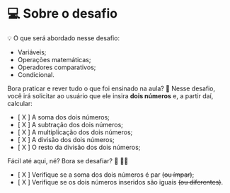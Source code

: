# 💻 Sobre o desafio

<aside>
💡 O que será abordado nesse desafio:

- Variáveis;
- Operações matemáticas;
- Operadores comparativos;
- Condicional.

</aside>

Bora praticar e rever tudo o que foi ensinado na aula? **💜**
Nesse desafio, você irá solicitar ao usuário que ele insira **dois números** e, a partir daí, calcular:

- [ X ]  A soma dos dois números;
- [ X ]  A subtração dos dois números;
- [ X ]  A multiplicação dos dois números;
- [ X ]  A divisão dos dois números;
- [ X ]  O resto da divisão dos dois números;

Fácil até aqui, né? Bora se desafiar? 👀 🧑‍🚀

- [ X ]  Verifique se a soma dos dois números é par ~~(ou ímpar)~~;
- [ X ]  Verifique se os dois números inseridos são iguais ~~(ou diferentes)~~.
